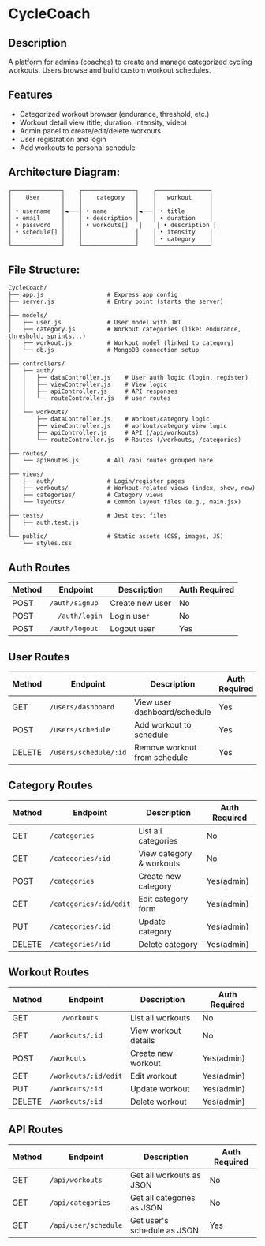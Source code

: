 # CycleCoach


## Description
A platform for admins (coaches) to create and manage categorized cycling workouts. Users browse and build custom workout schedules.


## Features
- Categorized workout browser (endurance, threshold, etc.)
- Workout detail view (title, duration, intensity, video)
- Admin panel to create/edit/delete workouts
- User registration and login
- Add workouts to personal schedule



## Architecture Diagram:
```
┌──────────────┐    ┌───────────────┐    ┌───────────────┐
│    User      │    │    category   │    │   workout     │
│              │    │               │    │               │
│ • username   │◄───│ • name        │◄───│ • title       │
│ • email      │    │ • description │    │ • duration    │
│ • password   │    │ • workouts[]   │    │ • description │
│ • schedule[] │    │               │    │ • itensity    │
│              │    │               │    │ • category    │
└──────────────┘    └───────────────┘    └───────────────┘
```

## File Structure:
```
CycleCoach/
├── app.js                  # Express app config
├── server.js               # Entry point (starts the server)
│
├── models/
│   ├── user.js             # User model with JWT
│   ├── category.js         # Workout categories (like: endurance, threshold, sprints...)
│   ├── workout.js          # Workout model (linked to category)
│   └── db.js               # MongoDB connection setup
│
├── controllers/
│   ├── auth/
│   │   ├── dataController.js    # User auth logic (login, register)
│   │   ├── viewController.js    # View logic
│   │   ├── apiController.js     # API responses
│   │   └── routeController.js   # user routes
│   │
│   └── workouts/
│       ├── dataController.js    # Workout/category logic
│       ├── viewController.js    # workout/category view logic
│       ├── apiController.js     # API (/api/workouts)
│       └── routeController.js   # Routes (/workouts, /categories)
│
├── routes/
│   └── apiRoutes.js        # All /api routes grouped here
│
├── views/
│   ├── auth/               # Login/register pages
│   ├── workouts/           # Workout-related views (index, show, new)
│   ├── categories/         # Category views
│   └── layouts/            # Common layout files (e.g., main.jsx)
│
├── tests/                  # Jest test files
│   ├── auth.test.js
│
└── public/                 # Static assets (CSS, images, JS)
    └── styles.css
```

## Auth Routes
| Method | Endpoint | Description | Auth Required |
|--------|----------|-------------|---------------|
| POST | `/auth/signup` | Create new user | No |
| POST | `	/auth/login` | Login user | No |
| POST | `/auth/logout` | Logout user | Yes |


## User Routes
| Method | Endpoint | Description | Auth Required |
|--------|----------|-------------|---------------|
| GET | `/users/dashboard` | View user dashboard/schedule | Yes |
| POST | `/users/schedule` | Add workout to schedule | Yes |
| DELETE | `/users/schedule/:id` | Remove workout from schedule | Yes |

## Category Routes
| Method | Endpoint | Description | Auth Required |
|--------|----------|-------------|---------------|
| GET | `/categories` | List all categories | No |
| GET | `/categories/:id` | View category & workouts | No |
| POST | `/categories` |Create new category | Yes(admin) |
| GET | `/categories/:id/edit` | Edit category form | Yes(admin) |
| PUT | `/categories/:id` | Update category | Yes(admin) |
| DELETE | `/categories/:id` | Delete category | Yes(admin) |

## Workout Routes
| Method | Endpoint | Description | Auth Required |
|--------|----------|-------------|---------------|
| GET | `	/workouts` | List all workouts | No |
| GET | `/workouts/:id` | View workout details | No |
| POST | `/workouts` | Create new workout | Yes(admin) |
| GET | `/workouts/:id/edit` | Edit workout | Yes(admin) |
| PUT | `/workouts/:id` | Update workout | Yes(admin) |
| DELETE | `/workouts/:id` | 	Delete workout | Yes(admin) |

## API Routes
| Method | Endpoint | Description | Auth Required |
|--------|----------|-------------|---------------|
| GET | `/api/workouts` | Get all workouts as JSON | No |
| GET | `/api/categories` | 	Get all categories as JSON | No |
| GET | `/api/user/schedule` | Get user's schedule as JSON| Yes |
